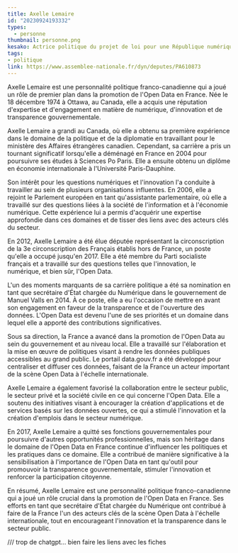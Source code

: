 ```yaml
---
title: Axelle Lemaire
id: "20230924193332"
types:
  - personne
thumbnail: personne.png
kesako: Actrice politique du projet de loi pour une République numérique
tags:
- politique
link: https://www.assemblee-nationale.fr/dyn/deputes/PA610873
---
```


Axelle Lemaire est une personnalité politique franco-canadienne qui a joué un rôle de premier plan dans la promotion de l'Open Data en France. Née le 18 décembre 1974 à Ottawa, au Canada, elle a acquis une réputation d'expertise et d'engagement en matière de numérique, d'innovation et de transparence gouvernementale.

Axelle Lemaire a grandi au Canada, où elle a obtenu sa première expérience dans le domaine de la politique et de la diplomatie en travaillant pour le ministère des Affaires étrangères canadien. Cependant, sa carrière a pris un tournant significatif lorsqu'elle a déménagé en France en 2004 pour poursuivre ses études à Sciences Po Paris. Elle a ensuite obtenu un diplôme en économie internationale à l'Université Paris-Dauphine.

Son intérêt pour les questions numériques et l'innovation l'a conduite à travailler au sein de plusieurs organisations influentes. En 2006, elle a rejoint le Parlement européen en tant qu'assistante parlementaire, où elle a travaillé sur des questions liées à la société de l'information et à l'économie numérique. Cette expérience lui a permis d'acquérir une expertise approfondie dans ces domaines et de tisser des liens avec des acteurs clés du secteur.

En 2012, Axelle Lemaire a été élue députée représentant la circonscription de la 3e circonscription des Français établis hors de France, un poste qu'elle a occupé jusqu'en 2017. Elle a été membre du Parti socialiste français et a travaillé sur des questions telles que l'innovation, le numérique, et bien sûr, l'Open Data.

L'un des moments marquants de sa carrière politique a été sa nomination en tant que secrétaire d'État chargée du Numérique dans le gouvernement de Manuel Valls en 2014. À ce poste, elle a eu l'occasion de mettre en avant son engagement en faveur de la transparence et de l'ouverture des données. L'Open Data est devenu l'une de ses priorités et un domaine dans lequel elle a apporté des contributions significatives.

Sous sa direction, la France a avancé dans la promotion de l'Open Data au sein du gouvernement et au niveau local. Elle a travaillé sur l'élaboration et la mise en œuvre de politiques visant à rendre les données publiques accessibles au grand public. Le portail data.gouv.fr a été développé pour centraliser et diffuser ces données, faisant de la France un acteur important de la scène Open Data à l'échelle internationale.

Axelle Lemaire a également favorisé la collaboration entre le secteur public, le secteur privé et la société civile en ce qui concerne l'Open Data. Elle a soutenu des initiatives visant à encourager la création d'applications et de services basés sur les données ouvertes, ce qui a stimulé l'innovation et la création d'emplois dans le secteur numérique.

En 2017, Axelle Lemaire a quitté ses fonctions gouvernementales pour poursuivre d'autres opportunités professionnelles, mais son héritage dans le domaine de l'Open Data en France continue d'influencer les politiques et les pratiques dans ce domaine. Elle a contribué de manière significative à la sensibilisation à l'importance de l'Open Data en tant qu'outil pour promouvoir la transparence gouvernementale, stimuler l'innovation et renforcer la participation citoyenne.

En résumé, Axelle Lemaire est une personnalité politique franco-canadienne qui a joué un rôle crucial dans la promotion de l'Open Data en France. Ses efforts en tant que secrétaire d'État chargée du Numérique ont contribué à faire de la France l'un des acteurs clés de la scène Open Data à l'échelle internationale, tout en encourageant l'innovation et la transparence dans le secteur public.

/// trop de chatgpt… bien faire les liens avec les fiches